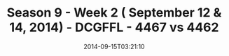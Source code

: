 ---
title: Season 9 - Week 2 ( September 12 & 14, 2014) - DCGFFL - 4467 vs 4462
teams_score:
- team: 4467
  score: 32
- team: 4462
  score: 27
mvp: 'Red: Brandon Benjamin / Medium Green: Jeremy Steslicki'
game-ball: N/A
season: 9
week: 2
date: '2014-09-15T03:21:10'
pageid: season-9-week-2-4467-vs-4462
---